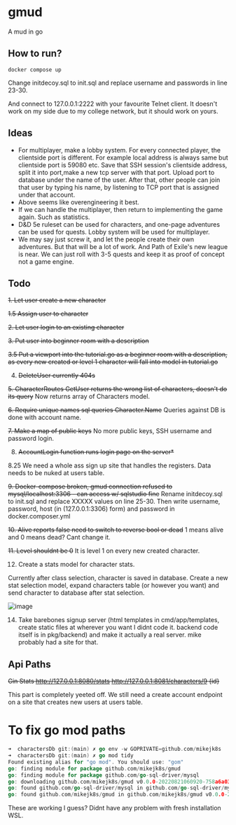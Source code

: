 # gmud

A mud in go
## How to run?
````shell
docker compose up
````
Change initdecoy.sql to init.sql and replace username and passwords in line 23-30.

And connect to 127.0.0.1:2222 with your favourite Telnet client.
It doesn't work on my side due to my college network, but it should work on yours.

## Ideas

- For multiplayer, make a lobby system. For every connected player, the clientside port is different. 
 For example local address is always same but clientside port is 59080 etc. Save that SSH session's clientside address, 
split it into port,make a new tcp server with that port.
Upload port to database under the name of the user. After that, other people can join that user by typing his name, by listening to TCP port that is assigned under that account.
- Above seems like overengineering it best.
- If we can handle the multiplayer, then return to implementing the game again. Such as statistics.
- D&D 5e ruleset can be used for characters, and one-page adventures can be used for quests. Lobby system will be used for multiplayer.
- We may say just screw it, and let the people create their own adventures. But that will be a lot of work. And Path of Exile's new league is near. We can just roll with 3-5 quests and keep it as proof of concept not a game engine.


## Todo

~~1. Let user create a new character~~ 

~~1.5 Assign user to character~~

~~2. Let user login to an existing character~~

~~3. Put user into beginner room with a description~~

~~3.5 Put a viewport into the tutorial.go as a beginner room with a description, as every new created or level 1 character will fall into model in tutorial.go~~

4. ~~DeleteUser currently 404s~~

~~5. CharacterRoutes GetUser returns the wrong list of characters, doesn't do its query~~ Now returns array of Characters model.

~~6. Require unique names sql queries Character.Name~~ Queries against DB is done with account name.

~~7. Make a map of public keys~~ No more public keys, SSH username and password login.

8. ~~AccountLogin function runs login page on the server*~~

8.25 We need a whole ass sign up site that handles the registers. Data needs to be nuked at users table.

~~9. Docker-compose broken, gmud connection refused to mysql/localhost:3306 - can access w/ sqlstudio fine~~ Rename initdecoy.sql to init.sql and replace XXXXX values on line 25-30. Then write username, password, host (in (127.0.0.1:3306) form) and password in docker.composer.yml


~~10. Alive reports false need to switch to reverse bool or dead~~  1 means alive and 0 means dead? Cant change it.

~~11. Level shouldnt be 0~~ It is level 1 on every new created character.

12. Create a stats model for character stats.

Currently after class selection, character is saved in database. Create a new stat selection model, expand characters table (or however you want) and send character to database after stat selection.

![image](https://user-images.githubusercontent.com/92731060/204088110-59cc9580-e76b-4a89-8fa1-2a949ccbcbbe.png)


14. Take barebones signup server (html templates in cmd/app/templates, create static files at wherever you want I didnt code it. backend code itself is in pkg/backend) and make it actually a real server. mike probably had a site for that.



## Api Paths

~~Gin Stats http://127.0.0.1:8080/stats
http://127.0.0.1:8081/characters/9 {id}~~

This part is completely yeeted off. We still need a create account endpoint on a site that creates new users at users table.



# To fix go mod  paths

```go
➜  charactersDb git:(main) ✗ go env -w GOPRIVATE=github.com/mikejk8s
➜  charactersDb git:(main) ✗ go mod tidy
Found existing alias for "go mod". You should use: "gom"
go: finding module for package github.com/mikejk8s/gmud
go: finding module for package github.com/go-sql-driver/mysql
go: downloading github.com/mikejk8s/gmud v0.0.0-20220821060920-758a6a03bc00
go: found github.com/go-sql-driver/mysql in github.com/go-sql-driver/mysql v1.6.0
go: found github.com/mikejk8s/gmud in github.com/mikejk8s/gmud v0.0.0-20220821060920-758a6a03bc00
```

These are working I guess? Didnt have any problem with fresh installation WSL.
